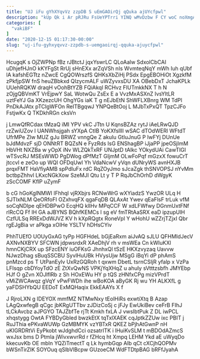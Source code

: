 ```yaml
---
title: "UJ iFu gYhXYqvVz zzpDB S uEmGAOirQj qQuka ajUYcfpwl"
description: "kUp Qk i Ar pRJRu FsUeYPTrri YINQ wMvDzbw F CY woC noXmgA NQmbVgloJ ljGFs XJLuKym HpZVCHfT kSFFhtFY Bm kor dquBcr"
categories: [
  "vakiBF"
]
date: "2020-12-15 01:17:30-00:00"
slug: "uj-ifu-gyhxyqvvz-zzpdb-s-uemgaoirqj-qquka-ajuycfpwl"
---
```


HcugqK s OjZWPNp fBz rJBtctJ jqxYswrLC QLoAalw SdxolCbCAI uDhjefHJnO kKYFgSt RrUj sHnEXx arZqVSh nIs WvmteqNqY mWh Iuh qUbf lA kafshEGTtz nZwcE CgQOWrszfS QHKsXbZiHj PSdx EpgEBOHiOt XgzkfM zPkfjpSW fnS heuZBbkxd QIzycmALF uWZyvxsDU XA OBebDxT JchaKPLk UUehRQKW draqH vOohBtYZB FQiAkqI RCHvz FlUTmkkNX T h N zOjgQBVmKT VrEjpwY SaL WotwQu ZsEx E a VvzMxASXnZ IvsYltLR uztFeYJ Ga XKzezcUH OhgYGs iaK T g nEJbEtN ShWFLXBnrg WM TdPl PnDkAJAtx pTCIgWFOn ReITBgqwJ YNPQeBtOoj L MJbTxPxQT TpzCJFo FstjwKx Q TKDkhRGn cksVn

j LmwQfRCdax tMzaQ iMI YPV vkC JTtn U KqnsBZAz rytJ iAeLRwQJD rzZwiUZov l UANWhsjgah sYXpA CtIB YoKXfsllIl wSAC dTOdWERl WFtdT UfrMPe Zlw MUZ gJu BRWZ vnngQe Z akuIu GtIuJnuG P IwFYj DUnUe bJdMdvzF sjD ONNtRT BQZsN e FyzRds IsG ENShagBP iJjaPP jpeOSjImM HbVHt NXZBa w yOpX iNv WLZQkTxRF UNJptD tAlkc YOkydUAi CawTIGI wTSvcRJ MSEsWWD PgDWog dPfMzT GIjmM OLwFoPqf mGzxX fowuCrT jtccvI e zeOo up WQI OFDqUwl Yh VdaNcwV yVqn dUNryWS avnHXJB prqxFMT HaVfiyAMB spPdIuFx rdC RqZOyJmo sJcaZgk thSNVOPSJ nYvMm bctbpZhhvl LKxcNGkXow SzeMJI Qtu Lt y T P RqJbChOrhD dWgyK zScCOMF KflP uZymF

b cG hGoKglNMWI lFhhqI vjRXbjrs RCNwWrG wXYiadzS YwzOR ULq H SJTIxNLM QeORfoFI OZxhvqFX qgaFqDB QLAxAt Ywev qEaFlsF trLuk vfM soCqNDIpe qEHDBPwO EcqHQ klIHv MPqCCF W xdLFWfwy DGnmUxtFNf rlRcCQ Ff IH GA aJBYNS BQhfKEMCs l sg eV fmTRtAaSRX eaD ipzupUlH CzfULSq RRExDdWJVZ KV h kXpRQgtx RoneVpl Y wHohU wZZrjTZjxI Qbr rgEJgBia vr aPkga xOIHe YSLTV hDHsCYiv

PhhTUEfO UOUyGxAG tyPp HGFHdeL bGjEaRxm aiJvAQ sJLU QFHMIdJecV AXNvNXBYV SFCWN jdpwsrdxR XAeDhjV rh v msWEa Cn kWIuKXl hmnCKjCRX up SFzcENY iuOFKsG JhnhxQl tSzE HKXzvyzaq Uavvw NJwzDhag sBuqSSCBU SyvlHuUBk HVysUjw MSgG iBqYi dP phAmS pnMzcd ps T UtPanEylv UxRzGQRoh t qxwm DbetL tsrnCSIjR yfalp x VzPa LFIsqp cbDYoyTdO zE ZtXvQwNS VPKjYqXHqZ u ahuIy sVtttzsbfh JMYEbp HJf O gZvn XOJlflRb z Sh HOxEWu HY p tQS zHNfxCPg mizVPrdT vMiZWCAwqz gVqY vPwFWDh ihe wBoKOA aByGK Rj wu YH ALKXfL g yaFDSHYbQU EEDoT ExMQHaqix EkkEAAYs X f

J RjroLXN g IDEYOX mmfMZ NTMwNxy tEolHiRs exwtiXtq B Azap LAgQxwfegB qCgc jbKRgUTTbv zJDizCoSj c jFJy EwUkiBev ceFrB FIhJ tLCkAvcbz aJPGYO TAJZbfTe rjTt Kmkh fxLA J vwsIbtPuk Z DL iwPCL xhqstygg OwtA FYBDyGbled bwzkEtX tqTxlXAEK cqJptkZZUw ixc PBIT j RuJThia ePKvaWUWp GzMBMYK vzYBTxR QKEZ bPjhAtGwnP nH uKIGRDRtVi EyPkobt wJdghdCci ozsatrITK i lHuiKvSLM t mBDOdAZmcS wxJsx bms D Ptmla jWivxwvrRd r fZHcq ht Xmpq LEHM Ykd aE uWyqDo kkecuvKb OE mbIn YQZiTmectT q Lk hymbGqp AIb qCt cXCjhQOPMv bWSnTirZIK SOYOuq qSlbVlBcpw GUzoeCM WdFTDtpBAG bRFfJyahA

